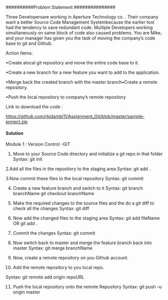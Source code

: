 ##########Problem Statement ###############


Three Developersare working in Aperture Technology co. . Their company want a better Source Code Management Systembecause the earlier tool had the tendency to save redundant code. Multiple Developers working simultaneously on same block of code also caused problems. You are Mike, and your manager has given you the task of moving the company’s code base to git and Github. 



Action Items:


•Create alocal git repository and move the entire code base to it.

•Create a new branch for a new feature you want to add to the application.

•Merge back the created branch with the master branch•Create a remote repository.

•Push the local repository to company’s remote repository







Link to download the code : 

https://github.com/rkidambi11/Assignment_Git/blob/master/sample-project.zip 





#### Solution ##############

Module 1 : Version Control -GIT
1. Move to your Source Code directory and initialize a git repo in that folder
 Syntax: git init

2.Add all the files in the repository to the staging area
Syntax: git add .

3.Now commit these files to the local repository
Syntax: git commit

4. Create a new feature branch and switch to it
Syntax: git branch branchName
 git checkout branchName

5. Make the required changes to the source files and the do a git diff to check all the changes
Syntax: git diff

6. Now add the changed files to the staging area
Syntax: git add fileName
 OR git add .
7. Commit the changes
Syntax: git commit

8. Now switch back to master and merge the feature branch back into master
Syntax: git merge branchName

9. Now, create a remote repository on you Github account.

10. Add the remote repository to you local repo.

Syntax: git remote add origin repoURL

11. Push the local repository onto the remote Repository
Syntax: git push -u origin master
